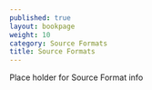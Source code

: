 ```yaml
---
published: true
layout: bookpage
weight: 10
category: Source Formats
title: Source Formats
---
```


Place holder for Source Format info
